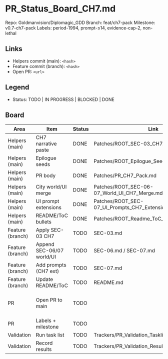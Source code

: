 # PR_Status_Board_CH7.md

Repo: Goldmanvision/Diplomagic_GDD
Branch: feat/ch7-pack
Milestone: v0.7-ch7-pack
Labels: period-1994, prompt-≤14, evidence-cap-2, non-lethal

## Links
- Helpers commit (main): `<hash>`
- Feature commit (branch): `<hash>`
- Open PR: `<url>`

## Legend
- Status: TODO | IN PROGRESS | BLOCKED | DONE

## Board
| Area | Item | Status | Link | Notes |
|---|---|---|---|---|
| Helpers (main) | CH7 narrative paste | DONE | Patches/ROOT_SEC-03_CH7_Narrative_Paste.md |  |
| Helpers (main) | Epilogue seeds | DONE | Patches/ROOT_Epilogue_Seeds_CH7.md |  |
| Helpers (main) | PR body | DONE | Patches/PR_CH7_Pack.md |  |
| Helpers (main) | City world/UI merge | DONE | Patches/ROOT_SEC-06-07_World_UI_CH7_Merge.md |  |
| Helpers (main) | UI prompt extensions | DONE | Patches/ROOT_SEC-07_UI_Prompts_CH7_Extensions.md |  |
| Helpers (main) | README/ToC bullets | DONE | Patches/ROOT_Readme_ToC_CH7_Insert.md |  |
| Feature (branch) | Apply SEC-03 CH7 | TODO | SEC-03.md |  |
| Feature (branch) | Append SEC-06/07 world/UI | TODO | SEC-06.md / SEC-07.md |  |
| Feature (branch) | Add prompts (CH7 ext) | TODO | SEC-07.md |  |
| Feature (branch) | Update README/ToC | TODO | README.md |  |
| PR | Open PR to main | TODO |  | use CH7 PR body |
| PR | Labels + milestone | TODO |  | per policy |
| Validation | Run task list | TODO | Trackers/PR_Validation_Tasklist_CH7.md |  |
| Validation | Record results | TODO | Trackers/PR_Validation_Results_Summary_CH7.md |  |
